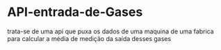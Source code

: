 # API-entrada-de-Gases
trata-se de uma api que puxa os dados de uma maquina de uma fabrica para calcular a média de medição da saída desses gases

